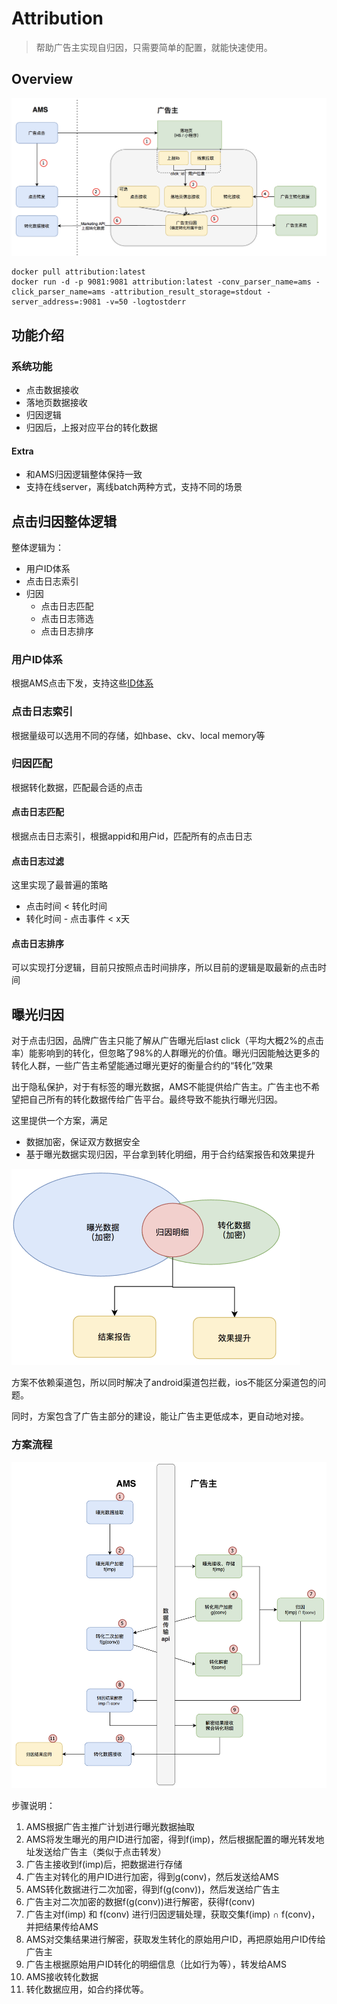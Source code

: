 # Attribution

> 帮助广告主实现自归因，只需要简单的配置，就能快速使用。

## Overview
![image-20200924172953477](README.assets/image-20200924172953477.png)

```shell
docker pull attribution:latest
docker run -d -p 9081:9081 attribution:latest -conv_parser_name=ams -click_parser_name=ams -attribution_result_storage=stdout -server_address=:9081 -v=50 -logtostderr
```

## 功能介绍

### 系统功能

- 点击数据接收
- 落地页数据接收
- 归因逻辑
- 归因后，上报对应平台的转化数据

#### Extra

- 和AMS归因逻辑整体保持一致
- 支持在线server，离线batch两种方式，支持不同的场景



## 点击归因整体逻辑

整体逻辑为：

- 用户ID体系
- 点击日志索引
- 归因
  - 点击日志匹配
  - 点击日志筛选
  - 点击日志排序



### 用户ID体系

根据AMS点击下发，支持这些[ID体系](https://github.com/TencentAd/attribution/blob/master/attribution/proto/user/user.proto#L8)



### 点击日志索引

根据量级可以选用不同的存储，如hbase、ckv、local memory等



### 归因匹配

根据转化数据，匹配最合适的点击

#### 点击日志匹配

根据点击日志索引，根据appid和用户id，匹配所有的点击日志



#### 点击日志过滤

这里实现了最普遍的策略

- 点击时间 < 转化时间
- 转化时间 - 点击事件 < x天



#### 点击日志排序

可以实现打分逻辑，目前只按照点击时间排序，所以目前的逻辑是取最新的点击时间



## 曝光归因

对于点击归因，品牌广告主只能了解从广告曝光后last click（平均大概2%的点击率）能影响到的转化，但忽略了98%的人群曝光的价值。曝光归因能触达更多的转化人群，一些广告主希望能通过曝光更好的衡量合约的“转化”效果



出于隐私保护，对于有标签的曝光数据，AMS不能提供给广告主。广告主也不希望把自己所有的转化数据传给广告平台。最终导致不能执行曝光归因。

这里提供一个方案，满足

- 数据加密，保证双方数据安全
- 基于曝光数据实现归因，平台拿到转化明细，用于合约结案报告和效果提升



<img src="README.assets/y5SjeOox98jQrOyN5EfexA.png" alt="img" style="zoom:50%;" />



方案不依赖渠道包，所以同时解决了android渠道包拦截，ios不能区分渠道包的问题。

同时，方案包含了广告主部分的建设，能让广告主更低成本，更自动地对接。



### **方案流程**

![img](README.assets/Tjnzz6LQ45M3KMoAa3Kc-w.png)

步骤说明：

1. AMS根据广告主推广计划进行曝光数据抽取
2. AMS将发生曝光的用户ID进行加密，得到f(imp)，然后根据配置的曝光转发地址发送给广告主（类似于点击转发）
3. 广告主接收到f(imp)后，把数据进行存储
4. 广告主对转化的用户ID进行加密，得到g(conv)，然后发送给AMS
5. AMS转化数据进行二次加密，得到f(g(conv))，然后发送给广告主
6. 广告主对二次加密的数据f(g(conv))进行解密，获得f(conv)
7. 广告主对f(imp) 和 f(conv) 进行归因逻辑处理，获取交集f(imp) ∩ f(conv)，并把结果传给AMS
8. AMS对交集结果进行解密，获取发生转化的原始用户ID，再把原始用户ID传给广告主
9. 广告主根据原始用户ID转化的明细信息（比如行为等），转发给AMS
10. AMS接收转化数据
11. 转化数据应用，如合约择优等。